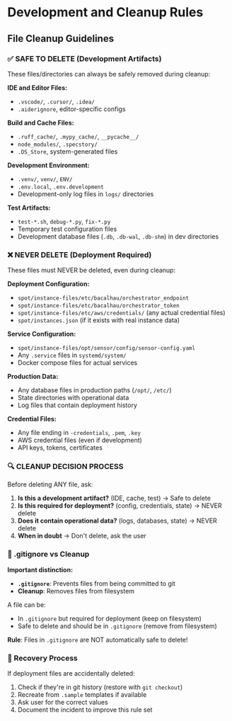 # Development and Cleanup Rules

## File Cleanup Guidelines

### ✅ SAFE TO DELETE (Development Artifacts)
These files/directories can always be safely removed during cleanup:

**IDE and Editor Files:**
- `.vscode/`, `.cursor/`, `.idea/`
- `.aiderignore`, editor-specific configs

**Build and Cache Files:**
- `.ruff_cache/`, `.mypy_cache/`, `__pycache__/`
- `node_modules/`, `.specstory/`
- `.DS_Store`, system-generated files

**Development Environment:**
- `.venv/`, `venv/`, `ENV/`
- `.env.local`, `.env.development`
- Development-only log files in `logs/` directories

**Test Artifacts:**
- `test-*.sh`, `debug-*.py`, `fix-*.py`
- Temporary test configuration files
- Development database files (`.db`, `.db-wal`, `.db-shm`) in dev directories

### ❌ NEVER DELETE (Deployment Required)
These files must NEVER be deleted, even during cleanup:

**Deployment Configuration:**
- `spot/instance-files/etc/bacalhau/orchestrator_endpoint`
- `spot/instance-files/etc/bacalhau/orchestrator_token`
- `spot/instance-files/etc/aws/credentials/` (any actual credential files)
- `spot/instances.json` (if it exists with real instance data)

**Service Configuration:**
- `spot/instance-files/opt/sensor/config/sensor-config.yaml`
- Any `.service` files in `systemd/system/`
- Docker compose files for actual services

**Production Data:**
- Any database files in production paths (`/opt/`, `/etc/`)
- State directories with operational data
- Log files that contain deployment history

**Credential Files:**
- Any file ending in `-credentials`, `.pem`, `.key`
- AWS credential files (even if development)
- API keys, tokens, certificates

### 🔍 CLEANUP DECISION PROCESS

Before deleting ANY file, ask:

1. **Is this a development artifact?** (IDE, cache, test) → Safe to delete
2. **Is this required for deployment?** (config, credentials, state) → NEVER delete
3. **Does it contain operational data?** (logs, databases, state) → NEVER delete
4. **When in doubt** → Don't delete, ask the user

### 📝 .gitignore vs Cleanup

**Important distinction:**
- **`.gitignore`**: Prevents files from being committed to git
- **Cleanup**: Removes files from filesystem

A file can be:
- In `.gitignore` but required for deployment (keep on filesystem)
- Safe to delete and should be in `.gitignore` (remove from filesystem)

**Rule**: Files in `.gitignore` are NOT automatically safe to delete!

### 🚨 Recovery Process

If deployment files are accidentally deleted:
1. Check if they're in git history (restore with `git checkout`)
2. Recreate from `.sample` templates if available
3. Ask user for the correct values
4. Document the incident to improve this rule set